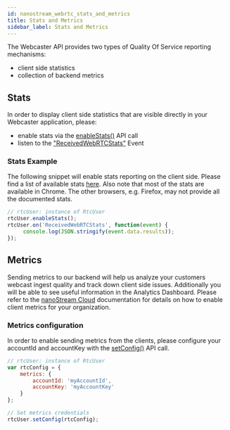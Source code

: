 ```yaml
---
id: nanostream_webrtc_stats_and_metrics
title: Stats and Metrics
sidebar_label: Stats and Metrics
---
```


The Webcaster API provides two types of Quality Of Service reporting mechanisms:

- client side statistics
- collection of backend metrics 

## Stats

In order to display client side statistics that are visible directly in your Webcaster application, please:

- enable stats via the [enableStats()](nanostream_webrtc_api.md#rtcuserenablestatsenable-interval) API call
- listen to the ["ReceivedWebRTCStats"](nanostream_webrtc_api#RtcUser+event_ReceivedWebRTCStats) Event

### Stats Example

The following snippet will enable stats reporting on the client side.
Please find a list of available stats [here](nanostream_webrtc_api#WebRTCStatsEvent).
Also note that most of the stats are available in Chrome. The other browsers, e.g. Firefox, may not provide all the documented stats.

```js
// rtcUser: instance of RtcUser
rtcUser.enableStats();
rtcUser.on('ReceivedWebRTCStats', function(event) {
     console.log(JSON.stringify(event.data.results));
});
```

## Metrics

Sending metrics to our backend will help us analyze your customers webcast ingest quality and track down client side issues. Additionally you will be able to see useful information in the Analytics Dashboard. Please refer to the [nanoStream Cloud](../cloud/analytics#webcaster) documentation for details on how to enable client metrics for your organization.

### Metrics configuration

In order to enable sending metrics from the clients, please configure your accountId and accountKey with the [setConfig()](nanostream_webrtc_api#rtcusersetconfigconfig) API call.

```js
// rtcUser: instance of RtcUser
var rtcConfig = {
    metrics: {
        accountId: 'myAccountId',
        accountKey: 'myAccountKey'
    }
};

// Set metrics credentials
rtcUser.setConfig(rtcConfig);

```